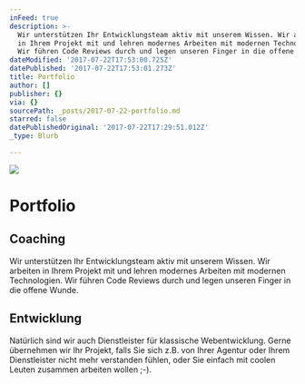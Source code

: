 ```yaml
---
inFeed: true
description: >-
  Wir unterstützen Ihr Entwicklungsteam aktiv mit unserem Wissen. Wir arbeiten
  in Ihrem Projekt mit und lehren modernes Arbeiten mit modernen Technologien.
  Wir führen Code Reviews durch und legen unseren Finger in die offene Wunde.
dateModified: '2017-07-22T17:53:00.725Z'
datePublished: '2017-07-22T17:53:01.273Z'
title: Portfolio
author: []
publisher: {}
via: {}
sourcePath: _posts/2017-07-22-portfolio.md
starred: false
datePublishedOriginal: '2017-07-22T17:29:51.012Z'
_type: Blurb

---
```

![](https://the-grid-user-content.s3-us-west-2.amazonaws.com/c3342b8d-2c70-4df2-9595-c07e112d3b3f.jpg)

# Portfolio

## Coaching

Wir unterstützen Ihr Entwicklungsteam aktiv mit unserem Wissen. Wir arbeiten in Ihrem Projekt mit und lehren modernes Arbeiten mit modernen Technologien. Wir führen Code Reviews durch und legen unseren Finger in die offene Wunde.

## Entwicklung

Natürlich sind wir auch Dienstleister für klassische Webentwicklung. Gerne übernehmen wir Ihr Projekt, falls Sie sich z.B. von Ihrer Agentur oder Ihrem Dienstleister nicht mehr verstanden fühlen, oder Sie einfach mit coolen Leuten zusammen arbeiten wollen ;-).
